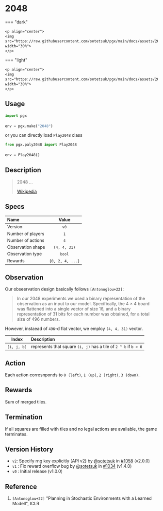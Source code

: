 # 2048

=== "dark" 

    <p align="center">
    <img src="https://raw.githubusercontent.com/sotetsuk/pgx/main/docs/assets/2048_dark.gif" width="30%">
    </p>

=== "light" 

    <p align="center">
    <img src="https://raw.githubusercontent.com/sotetsuk/pgx/main/docs/assets/2048_light.gif" width="30%">
    </p>


## Usage

```py
import pgx

env = pgx.make("2048")
```

or you can directly load `Play2048` class

```py
from pgx.paly2048 import Play2048

env = Play2048()
```

## Description

> 2048 ...
> 
> [Wikipedia](https://en.wikipedia.org/wiki/2048_(video_game))

## Specs

| Name | Value |
|:---|:----:|
| Version | `v0` |
| Number of players | `1` |
| Number of actions | `4` |
| Observation shape | `(4, 4, 31)` |
| Observation type | `bool` |
| Rewards | `{0, 2, 4, ...}` |

## Observation

Our obseervation design basically follows `[Antonoglou+22]`:

> In our 2048 experiments we used a binary representation of the observation as an input to our model.
Specifically, the 4 × 4 board was flattened into a single vector of size 16, and a binary representation
of 31 bits for each number was obtained, for a total size of 496 numbers.

However, instaead of `496`-d flat vector, we employ `(4, 4, 31)` vector. 


| Index | Description |
|:---:|:----|
| `[i, j, b]` | represents that square `(i, j)` has a tile of `2 ^ b` if `b > 0` |

## Action
Each action corresnponds to `0 (left)`, `1 (up)`, `2 (right)`, `3 (down)`.

## Rewards
Sum of merged tiles.

## Termination
If all squares are filled with tiles and no legal actions are available, the game terminates.


## Version History

- `v2`: Specify rng key explicitly (API v2) by [@sotetsuk](https://github.com/sotetsuk) in [#1058](https://github.com/sotetsuk/pgx/pull/1058) (v2.0.0)
- `v1` : Fix reward overflow bug by [@sotetsuk](https://github.com/sotetsuk) in [#1034](https://github.com/sotetsuk/pgx/pull/1034) (v1.4.0)
- `v0` : Initial release (v1.0.0)

## Reference

1. `[Antonoglou+22]` "Planning in Stochastic Environments with a Learned Modell", ICLR
